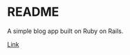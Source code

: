 # README

A simple blog app built on Ruby on Rails.

[Link](https://alpha-blog-rocky.herokuapp.com/)
